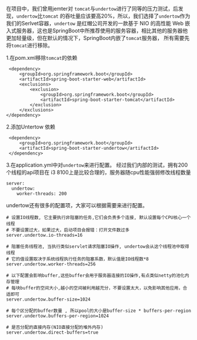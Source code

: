 在项目中，我们曾用jemter对 `tomcat`与`undertow`进行了同等的压力测试，后发现，`undertow`比`tomcat` 的吞吐量应该要高20%，所以，我们选择了`undertow`作为我们的Serlvet容器，`undertow` 是红帽公司开发的一款基于 NIO 的高性能 Web 嵌入式服务器，这也是SpringBoot中所推荐使用的服务容器，相比其他的服务器他更加轻量级，但在默认的情况下，SpringBoot内嵌了`tomcat`服务器，
所有需要先将`tomcat`进行移除。

1.在pom.xml移除`tomcat`的依赖

```
 <dependency>
     <groupId>org.springframework.boot</groupId>
     <artifactId>spring-boot-starter-web</artifactId>
     <exclusions>
         <exclusion>
             <groupId>org.springframework.boot</groupId>
             <artifactId>spring-boot-starter-tomcat</artifactId>
         </exclusion>
     </exclusions>
</dependency>   
```

2.添加Untertow 依赖

```
 <dependency>
     <groupId>org.springframework.boot</groupId>
     <artifactId>spring-boot-starter-undertow</artifactId>
 </dependency>
```

3.在application.yml中对`undertow`来进行配置。
经过我们内部的测试，拥有200个线程的api项目在 i3 8100上是比较合理的，服务器随cpu性能强弱修改线程数量

```
server:
  undertow:
    worker-threads: 200
```

undertow还有很多的配置项，大家可以根据需要来进行配置。

```
# 设置IO线程数, 它主要执行非阻塞的任务,它们会负责多个连接, 默认设置每个CPU核心一个线程
# 不要设置过大，如果过大，启动项目会报错：打开文件数过多
server.undertow.io-threads=16

# 阻塞任务线程池, 当执行类似servlet请求阻塞IO操作, undertow会从这个线程池中取得线程
# 它的值设置取决于系统线程执行任务的阻塞系数，默认值是IO线程数*8
server.undertow.worker-threads=256

# 以下配置会影响buffer,这些buffer会用于服务器连接的IO操作,有点类似netty的池化内存管理
# 每块buffer的空间大小,越小的空间被利用越充分，不要设置太大，以免影响其他应用，合适即可
server.undertow.buffer-size=1024

# 每个区分配的buffer数量 , 所以pool的大小是buffer-size * buffers-per-region
server.undertow.buffers-per-region=1024

# 是否分配的直接内存(NIO直接分配的堆外内存)
server.undertow.direct-buffers=true
```

